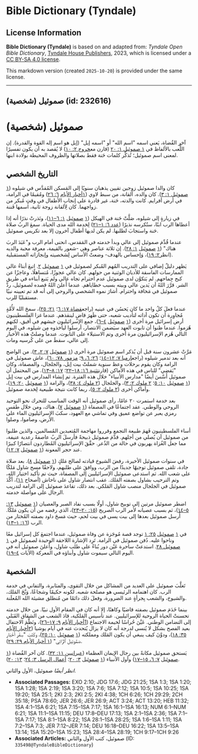 # Bible Dictionary (Tyndale)

## License Information

**Bible Dictionary (Tyndale)** is based on and adapted from: _Tyndale Open Bible Dictionary_, [Tyndale House Publishers](https://tyndaleopenresources.com/), 2023, which is licensed under a [CC BY-SA 4.0 license](https://creativecommons.org/licenses/by-sa/4.0/legalcode.en).

This markdown version (created `2025-10-20`) is provided under the same license.



--------------------------------

## صموئيل (شخصية) (id: 232616)

صموئيل (شخصية)
==============

آخر القُضاة، يَعني اسمه "اسم الله" أو "اسمه إيل" (إيل هو اسم إله القوة والقدرة). إن اللِّعب بالألفاظ في [١ صموئيل ١: ٢٠](https://ref.ly/1Sam1:20) (قارن مع[خروج ٢: ١٠](https://ref.ly/Exod2:10)) لا يُقصد به أن يكون تفسيرًا لمعنى اسم صموئيل؛ تُذكِّر كلمات حَنة فقط بصلاتها والظروف المحيطة بولادة ابنها.

التاريخ الشخصي
--------------

كان والدا صموئيل زوجين تقيين يذهبان سنويًا إلى المَسكن المُقدَّس في شيلوه ([١ صموئيل ١: ٣](https://ref.ly/1Sam1:3)). كان والده، ألقانة، من سبط لاوي ([١](https://ref.ly/1Chr6:26)[أخبار الأيام](https://ref.ly/1Chr29:29) [٦: ٢٦](https://ref.ly/1Chr6:26)) ومُقيمًا في الرامة، في أرض أفرايم. كانت والدته، حَنة، غير قادرة على إنجاب الأطفال في وقتٍ مُبكر من زواجهما. كان لِألقانة زوجة ثانية، اسمها فَننة.

في زيارةٍ إلى شيلوه، صَلَّتْ حَنة في الهيكل ([١](https://ref.ly/1Sam4:1-1Sam6:21) [صموئيل](https://ref.ly/1Sam1:3) [١: ٦–١١](https://ref.ly/1Sam1:6-1Sam1:11))، ونَذرتْ نذرًا أنه إذا أعطاها الرب ابنًا، ستُكرسه نذيرًا ([عدد ٦: ١–٢١](https://ref.ly/Num6:1-Num6:21)) لِخدمة الله مدى الحياة. سمعَ الربُ صلاة حَنة واستجابَ لطلبها. لم يكن لديها أطفال آخرون إلا بعد تكريس صموئيل.

عندما قُدِّمَ صموئيل إلى عالي وبدأ خدمته في المَقدس، انحنى أمام الرب و"عَبَدَ الربَ هناك" ([١](https://ref.ly/1Sam4:1-1Sam6:21) [صموئيل](https://ref.ly/1Sam1:3) [١: ٢٨](https://ref.ly/1Sam1:28)). إن ثلاثة عناصر وهي \-شعور بالقيمة، معرفة محبة والديه (انظر[٢: ١٩](https://ref.ly/1Sam2:19))، وَإحساس بالهدف\- وضعتْ الأساس لِشخصيته وإنجازاته المستقبلية.

يَظهر دليلٌ إضافي على التدريب المُهم المُبكر لصموئيل في [١](https://ref.ly/1Sam4:1-1Sam6:21) [صموئيل](https://ref.ly/1Sam1:3) [٢](https://ref.ly/1Sam2:1-1Sam2:36). اتبعَ أبناءُ عالي الممارسات الفاسقة للأديان الوثنية من حولهم. كان عالي عجوزًا، مُتساهلًا، وعاجزًا عن كبح جِماحهم. لم يَتكوَّن لدى صموئيل عدم احترام تجاه عالي ولم يَتبع أبناءه في طريق الشر. قرَّرَ اللهُ أن يَدين عالي وبيته بسبب خطاياهم. عندما أَعلنَ اللهُ قصده لصموئيل، ردَّ صموئيل في مَخافة واحترام. أشارَ نموه الشخصي والروحي إلى أنه قد تم تعيينه نبيًا مستقبليًا للرب.

عندما فعلَ كلُ واحد ما كان يَحسُن في عينيه (راجع[قضاة ١٧: ٦](https://ref.ly/Judg17:6)؛ [٢١: ٢٥](https://ref.ly/Judg21:25))، سمحَ الله لأُمَّةٍ مُجاوِرة أن تكون أداته لتأديب شعبه، حتى ظَهرَ قاضٍ لينقذهم. عندما غزا الفلسطينيون أرض إسرائيل مرة أخرى ([١](https://ref.ly/1Sam4:1-1Sam6:21) [صموئيل](https://ref.ly/1Sam1:3) [٤–٦](https://ref.ly/1Sam4:1-1Sam6:21))، جمع الإسرائيليون جيشهم في أفيق، لكنهم هُزموا. عندما ظنوا أن تابوت العهد سيَضمن الانتصار، أرسلوا ليأخذوه مِن شيلوه. في اليوم التالي هُزم الإسرائيليون مرة أخرى وتم الاستيلاء على التابوت. عندما وصلتْ هذه الأخبار إلى عالي، سقطَ من على كُرسيه ومات.

مَرَّتْ عشرون سنة قبل أن يُذكر اسم صموئيل مرة أخرى ([١](https://ref.ly/1Sam4:1-1Sam6:21) [صموئيل](https://ref.ly/1Sam1:3) [٧: ٢، ٣](https://ref.ly/1Sam7:2-1Sam7:3)). من الواضح أنه بعد تدمير شيلوه (راجع[إرميا ٧: ١٢–١٤](https://ref.ly/Jer7:12-Jer7:14)؛ [٢٦: ٦، ٩](https://ref.ly/Jer26:6)؛ [مزمور ٧٨: ٦٠](https://ref.ly/Ps78:60))، عاش صموئيل في الرامة وكان يقوم برحلات وعظ سنوية شملتْ بيت إيل، والجلجال، والمصفاة، وكان "يَقضي" للناس في هذه الأماكن (قارن[تثنية ١٦: ١٨–٢٢](https://ref.ly/Deut16:18-Deut16:22)؛ [١٧: ٨–١٣](https://ref.ly/Deut17:8-Deut17:13)). من المحتمل أن صموئيل أَسَّسَ أيضًا "مدارس الأنبياء" خلال هذه الفترة. تم إنشاء المدارس في بيت إيل ([١](https://ref.ly/1Sam4:1-1Sam6:21) [صموئيل](https://ref.ly/1Sam1:3) [١٠: ٥](https://ref.ly/1Sam10:5)؛ [٢ ملوك ٢: ٣](https://ref.ly/2Kgs2:3))، والجلجال ([٢ ملوك ٤: ٣٨](https://ref.ly/2Kgs4:38))، والرامة ([١](https://ref.ly/1Sam4:1-1Sam6:21) [صموئيل](https://ref.ly/1Sam1:3) [٢٠: ١٩](https://ref.ly/1Sam19:20))، وأماكن أخرى ([٢ ملوك ٢: ٥](https://ref.ly/2Kgs2:5))، ربما كانت نتيجة طبيعية لِخدمة صموئيل.

بعد خدمة استمرت ٢٠ عامًا، رأى صموئيل أنه الوقت المناسب للتحرك نحو التوحيد الروحي والوطني. عقد اجتماعًا في المصفاة ([١](https://ref.ly/1Sam4:1-1Sam6:21) [صموئيل](https://ref.ly/1Sam1:3) [٧](https://ref.ly/1Sam7:1-1Sam7:17)). هناك، ومن خلال طقسٍ رمزي يعبر عن تواضع عميق وفي تماشي مع العهود، سكبَ الإسرائيليون الماء على الأرض، وصاموا، وصلوا.

أساء الفلسطينيون فَهمَ طبيعة التجمع وقرروا مهاجمة المُتعبدين المُسالمين، والذين طلبوا من صموئيل أن يُصلي من أجلهم. قدَّمَ صموئيل ذبيحةً فأرسلَ الربُ عاصفةً رعدية عنيفة، مما جعل الغُزاة يهربون في حالة من الذُعر. حقَّقَ الإسرائيليون المُطاردون انتصارًا كبيرًا عند حجر المعونة ([١](https://ref.ly/1Sam4:1-1Sam6:21) [صموئيل](https://ref.ly/1Sam1:3) [٧: ١٢](https://ref.ly/1Sam7:12)).

في سنوات صموئيل الأخيرة، رفضَ الشيوخ قيادته لصالح مَلكٍ ([١](https://ref.ly/1Sam4:1-1Sam6:21) [صموئيل](https://ref.ly/1Sam1:3) [٨](https://ref.ly/1Sam8:1-1Sam8:22)). بعد صلاة جادة، تلقى صموئيل توجيهًا جديدًا من الرب، ووافقَ على طلبهم، ولاحقًا مسح شاول مَلكًا على شعب الله. ثم استدعى صموئيل الإسرائيليين إلى المصفاة، حيث تم تأكيد اختيار الله، وتم الترحيب بشاول بصفته المَلك. عقب انتصار شاول على ناحاش (أصحاح [١١](https://ref.ly/1Sam11:1-1Sam11:15))، أكَّدَ صموئيل في الجلجال منصب شاول المَلكي. بعد ذلك، تقاعدَ صموئيل إلى الرامة لتدريب الرجال على مواصلة خدمته.

اضطر صموئيل مرتين إلى توبيخ شاول، أولًا بسبب نفاد الصبر والعصيان ([١](https://ref.ly/1Sam4:1-1Sam6:21) [صموئيل](https://ref.ly/1Sam1:3) [١٣: ٥–١٤](https://ref.ly/1Sam13:5-1Sam13:14))، ثم بسبب عصيانه لأمر الرب الصريح ([١٥: ٢٠–٢٣](https://ref.ly/1Sam15:20-1Sam15:23))، الذي رفضه من أن يكون مَلكًا. أُرسل صموئيل بعدها إلى بيت يسى في بيت لحم، حيث مَسحَ داود بصفته المُختار من الرب ([١٦: ١–١٣](https://ref.ly/1Sam16:1-1Sam16:13)).

في [١](https://ref.ly/1Sam4:1-1Sam6:21) [صموئيل](https://ref.ly/1Sam1:3) [٢٥: ١](https://ref.ly/1Sam25:1) توجد قصة مُوجَزة عن وفاة صموئيل، عندما اجتمعَ كل إسرائيل معًا وناحوا عليه. دُفن صموئيل في الرامة. تَرِد الإشارة اللاحقة الوحيدة لصموئيل في [١ صموئيل ٢٨](https://ref.ly/1Sam28:1-1Sam28:25). استدعتْ ساحرة عَيْن دور بُناءً على طلب شاول، وأَعلنَ صموئيل أنه في اليوم التالي سيموت شاول وأبناؤه في المعركة (الآيات [٤–١٩](https://ref.ly/1Sam28:4-1Sam28:19)).

الشخصية
-------

تَغلَّبَ صموئيل على العديد من المشاكل من خلال التقوى، والمثابرة، والتفاني في خدمة الرب. كان اهتمامه الرئيسي هو مصلحة شعبه. لكونه حكيمًا وشجاعًا، وَبَّخَ المَلك، والشيوخ، والشعب بِجرأةٍ عند الضرورة، وفعلَ ذلك دائمًا من مُنطلق مشيئة الله المُعلَنة.

بينما خَدَمَ صموئيل بصفته قاضيًا وكاهنًا، إلا أنه كان في المقام الأول نبيًا. من خلال خدمته تحسنتْ الحياة الروحية للإسرائيليين. عند تأسيس المَلكية، قادَ الشعب من الشقاق القَبَلي إلى التضامن الوطني. عَيَّنَ حُراسًا لخيمة الاجتماع ([1](https://ref.ly/1Chr9:17-1Chr9:26)[أخبار الأيام](https://ref.ly/1Chr29:29) [٩: ١٧–٢٦](https://ref.ly/1Chr9:17-1Chr9:26))، ونَظَّمَ الاحتفال بعيد الفصح بشكل لا يُنسى لدرجة أنه كان لا يزال يُتحدث عنه في أيام يوشيا ([٢](https://ref.ly/2Chr35:18)[أخبار الأيام](https://ref.ly/1Chr29:29) [٣٥: ١٨](https://ref.ly/2Chr35:18))، ودوَّنَ كيف ينبغي أن يكون المَلك ومملكته ([١](https://ref.ly/1Sam4:1-1Sam6:21) [صموئيل](https://ref.ly/1Sam1:3) [١٠: ٢٥](https://ref.ly/1Sam10:25))، وكَتَبَ "سِفْرِ أَخْبَارِ صَمُوئِيلَ ٱلرَّائِي" ([١ أخبار الأيام ٢٩: ٢٩](https://ref.ly/1Chr29:29)).

يَستحق صموئيل مكانةً بين رجال الإيمان العظماء ([عبرانيين ١١: ٣٢](https://ref.ly/Heb11:32)). كان آخر القُضاة ([١](https://ref.ly/1Sam4:1-1Sam6:21) [صموئيل](https://ref.ly/1Sam1:3) [٧: ٦، ١٥–١٧](https://ref.ly/1Sam7:6)) وأول الأنبياء ([١](https://ref.ly/1Sam4:1-1Sam6:21) [صموئيل](https://ref.ly/1Sam1:3) [٣: ٢٠](https://ref.ly/1Sam3:20)؛ [أعمال الرسل ٣: ٢٤](https://ref.ly/Acts3:24)؛ [١٣: ٢٠](https://ref.ly/Acts13:20)).

*انظر أيضًا* صموئيل، الأول والثاني.

* **Associated Passages:** EXO 2:10; JDG 17:6; JDG 21:25; 1SA 1:3; 1SA 1:20; 1SA 1:28; 1SA 2:19; 1SA 3:20; 1SA 7:6; 1SA 7:12; 1SA 10:5; 1SA 10:25; 1SA 19:20; 1SA 25:1; 2KI 2:3; 2KI 2:5; 2KI 4:38; 1CH 6:26; 1CH 29:29; 2CH 35:18; PSA 78:60; JER 26:6; JER 26:9; ACT 3:24; ACT 13:20; HEB 11:32; 1SA 4:1–1SA 6:21; 1SA 7:15–1SA 7:17; 1SA 16:1–1SA 16:13; NUM 6:1–NUM 6:21; 1SA 11:1–1SA 11:15; DEU 17:8–DEU 17:13; 1SA 2:1–1SA 2:36; 1SA 7:1–1SA 7:17; 1SA 8:1–1SA 8:22; 1SA 28:1–1SA 28:25; 1SA 1:6–1SA 1:11; 1SA 7:2–1SA 7:3; JER 7:12–JER 7:14; DEU 16:18–DEU 16:22; 1SA 13:5–1SA 13:14; 1SA 15:20–1SA 15:23; 1SA 28:4–1SA 28:19; 1CH 9:17–1CH 9:26
* **Associated Articles:** صموئيل، كتب الأول والثاني (ID: `335498@TyndaleBibleDictionary`)

